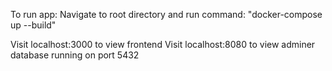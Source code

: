 To run app:
Navigate to root directory and run command: "docker-compose up --build"

Visit localhost:3000 to view frontend
Visit localhost:8080 to view adminer
database running on port 5432